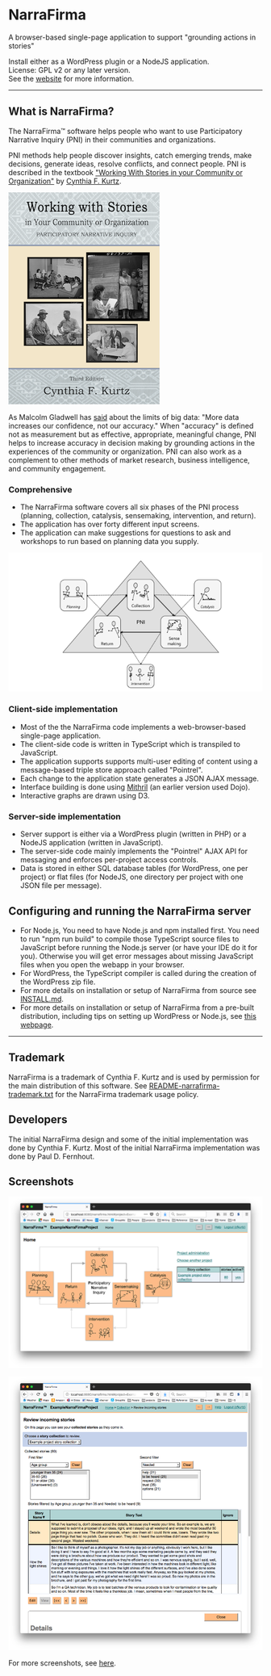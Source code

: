 # NarraFirma

A browser-based single-page application to support "grounding actions in stories"

Install either as a WordPress plugin or a NodeJS application.  
License: GPL v2 or any later version.  
See the [website](http://narrafirma.com) for more information.

---

## What is NarraFirma?

The NarraFirma&trade; software helps people who want to use Participatory Narrative Inquiry (PNI) in their communities and organizations.

PNI methods help people discover insights, catch emerging trends, make decisions, generate ideas, resolve conflicts, and connect people.
PNI is described in the textbook ["Working With Stories in your Community or Organization"](http://workingwithstories.org/) by [Cynthia F. Kurtz](http://cfkurtz.com/).

![Cover of "Working With Stories" textbook](webapp/images/WWS_BookCover_front_small.png)

As Malcolm Gladwell has [said](http://venturebeat.com/2015/07/24/gladwell-on-data-marketing-the-snapchat-problem-the-facebook-problem-the-airbnb-problem/) about the limits of big data:
"More data increases our confidence, not our accuracy." When "accuracy" is defined not as measurement but as effective, appropriate, meaningful change, PNI helps to increase accuracy in decision making by grounding actions in the experiences of the community or organization. PNI can also work as a complement to other methods of market research, business intelligence, and community engagement.

### Comprehensive

- The NarraFirma software covers all six phases of the PNI process (planning, collection, catalysis, sensemaking, intervention, and return).
- The application has over forty different input screens.
- The application can make suggestions for questions to ask and workshops to run based on planning data you supply.

![Diagram of the six phases of PNI](webapp/images/PNIPhasesDiagram.png)

### Client-side implementation

- Most of the the NarraFirma code implements a web-browser-based single-page application.
- The client-side code is written in TypeScript which is transpiled to JavaScript.
- The application supports supports multi-user editing of content using a message-based triple store approach called "Pointrel".
- Each change to the application state generates a JSON AJAX message.
- Interface building is done using [Mithril](https://mithril.js.org/) (an earlier version used Dojo).
- Interactive graphs are drawn using D3.

### Server-side implementation

- Server support is either via a WordPress plugin (written in PHP) or a NodeJS application (written in JavaScript).
- The server-side code mainly implements the "Pointrel" AJAX API for messaging and enforces per-project access controls.
- Data is stored in either SQL database tables (for WordPress, one per project) or flat files (for NodeJS, one directory per project with one JSON file per message).

## Configuring and running the NarraFirma server

- For Node.js, You need to have Node.js and npm installed first. You need to run "npm run build" to compile those TypeScript source files to JavaScript before running the Node.js server (or have your IDE do it for you). Otherwise you will get error messages about missing JavaScript files when you open the webapp in your browser.
- For WordPress, the TypeScript compiler is called during the creation of the WordPress zip file.
- For more details on installation or setup of NarraFirma from source see [INSTALL.md](INSTALL.md).
- For more details on installation or setup of NarraFirma from a pre-built distribution, including tips on setting up WordPress or Node.js, see [this webpage](https://narrafirma.com/home/setting-up-narrafirma/).

---

## Trademark

NarraFirma is a trademark of Cynthia F. Kurtz and is used by permission for the main distribution of this software.
See [README-narrafirma-trademark.txt](README-narrafirma-trademark.txt) for the NarraFirma trademark usage policy.

## Developers

The initial NarraFirma design and some of the initial implementation was done by Cynthia F. Kurtz.
Most of the initial NarraFirma implementation was done by Paul D. Fernhout.

## Screenshots

![Screenshot of home page](screenshots/screenshots-2017-12-07/NarraFirmaScreenshot03-Home.png)

![Screenshot of reviewing stories](screenshots/screenshots-2017-12-07/NarraFirmaScreenshot10-Collection-ReviewIncomingStories.png)

For more screenshots, see [here](screenshots/screenshots-2017-12-07/).
